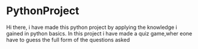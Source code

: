 # PythonProject
Hi there, i have made this python project by applying the knowledge i gained in python basics.
In this project i have made a quiz game,wher eone have to guess the full form of the questions asked
